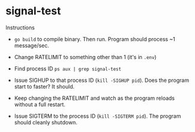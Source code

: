 # signal-test

Instructions

- `go build` to compile binary. Then run. Program should process ~1 message/sec.

- Change RATELIMIT to something other than 1 (it's in `.env`)

- Find process ID `ps aux | grep signal-test`

- Issue SIGHUP to that process ID (`kill -SIGHUP pid`). Does the program start to faster? It should.

- Keep changing the RATELIMIT and watch as the program reloads without a full restart.

- Issue SIGTERM to the process ID (`kill -SIGTERM pid`). The program should cleanly shutdown.


